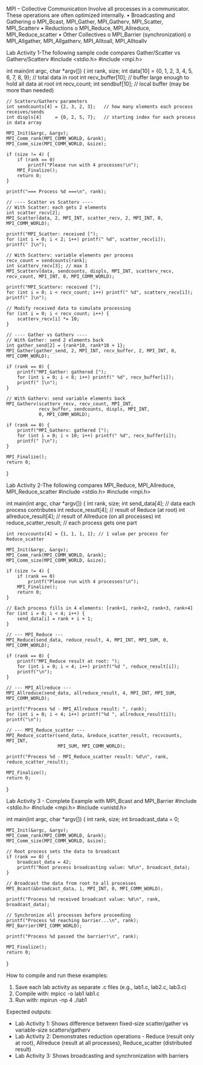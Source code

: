 MPI – Collective Communication
Involve all processes in a communicator. These operations are often optimized internally.
• Broadcasting and Gathering
o MPI_Bcast, MPI_Gather, MPI_Gatherv, MPI_Scatter, MPI_Scatterv
• Reductions
o MPI_Reduce, MPI_Allreduce, MPI_Reduce_scatter
• Other Collectives
o MPI_Barrier (synchronization)
o MPI_Allgather, MPI_Allgatherv, MPI_Alltoall, MPI_Alltoallv

Lab Activity 1-The following sample code compares Gather/Scatter vs Gatherv/Scatterv
#include <stdio.h>
#include <mpi.h>

int main(int argc, char \*argv[]) {
int rank, size;
int data[10] = {0, 1, 2, 3, 4, 5, 6, 7, 8, 9}; // total data in root
int recv_buffer[10]; // buffer large enough to hold all data at root
int recv_count;
int sendbuf[10]; // local buffer (may be more than needed)

    // Scatterv/Gatherv parameters
    int sendcounts[4] = {2, 3, 2, 3};   // how many elements each process receives/sends
    int displs[4]     = {0, 2, 5, 7};   // starting index for each process in data array

    MPI_Init(&argc, &argv);
    MPI_Comm_rank(MPI_COMM_WORLD, &rank);
    MPI_Comm_size(MPI_COMM_WORLD, &size);

    if (size != 4) {
        if (rank == 0)
            printf("Please run with 4 processes!\n");
        MPI_Finalize();
        return 0;
    }

    printf("=== Process %d ===\n", rank);

    // ---- Scatter vs Scatterv ----
    // With Scatter: each gets 2 elements
    int scatter_recv[2];
    MPI_Scatter(data, 2, MPI_INT, scatter_recv, 2, MPI_INT, 0, MPI_COMM_WORLD);

    printf("MPI_Scatter: received [");
    for (int i = 0; i < 2; i++) printf(" %d", scatter_recv[i]);
    printf(" ]\n");

    // With Scatterv: variable elements per process
    recv_count = sendcounts[rank];
    int scatterv_recv[3]; // max 3
    MPI_Scatterv(data, sendcounts, displs, MPI_INT, scatterv_recv, recv_count, MPI_INT, 0, MPI_COMM_WORLD);

    printf("MPI_Scatterv: received [");
    for (int i = 0; i < recv_count; i++) printf(" %d", scatterv_recv[i]);
    printf(" ]\n");

    // Modify received data to simulate processing
    for (int i = 0; i < recv_count; i++) {
        scatterv_recv[i] *= 10;
    }

    // ---- Gather vs Gatherv ----
    // With Gather: send 2 elements back
    int gather_send[2] = {rank*10, rank*10 + 1};
    MPI_Gather(gather_send, 2, MPI_INT, recv_buffer, 2, MPI_INT, 0, MPI_COMM_WORLD);

    if (rank == 0) {
        printf("MPI_Gather: gathered [");
        for (int i = 0; i < 8; i++) printf(" %d", recv_buffer[i]);
        printf(" ]\n");
    }

    // With Gatherv: send variable elements back
    MPI_Gatherv(scatterv_recv, recv_count, MPI_INT,
                recv_buffer, sendcounts, displs, MPI_INT,
                0, MPI_COMM_WORLD);

    if (rank == 0) {
        printf("MPI_Gatherv: gathered [");
        for (int i = 0; i < 10; i++) printf(" %d", recv_buffer[i]);
        printf(" ]\n");
    }

    MPI_Finalize();
    return 0;

}

Lab Activity 2-The following compares MPI_Reduce, MPI_Allreduce, MPI_Reduce_scatter
#include <stdio.h>
#include <mpi.h>

int main(int argc, char \*argv[]) {
int rank, size;
int send_data[4]; // data each process contributes
int reduce_result[4]; // result of Reduce (at root)
int allreduce_result[4]; // result of Allreduce (on all processes)
int reduce_scatter_result; // each process gets one part

    int recvcounts[4] = {1, 1, 1, 1}; // 1 value per process for Reduce_scatter

    MPI_Init(&argc, &argv);
    MPI_Comm_rank(MPI_COMM_WORLD, &rank);
    MPI_Comm_size(MPI_COMM_WORLD, &size);

    if (size != 4) {
        if (rank == 0)
            printf("Please run with 4 processes!\n");
        MPI_Finalize();
        return 0;
    }

    // Each process fills in 4 elements: [rank+1, rank+2, rank+3, rank+4]
    for (int i = 0; i < 4; i++) {
        send_data[i] = rank + i + 1;
    }

    // --- MPI_Reduce ---
    MPI_Reduce(send_data, reduce_result, 4, MPI_INT, MPI_SUM, 0, MPI_COMM_WORLD);

    if (rank == 0) {
        printf("MPI_Reduce result at root: ");
        for (int i = 0; i < 4; i++) printf("%d ", reduce_result[i]);
        printf("\n");
    }

    // --- MPI_Allreduce ---
    MPI_Allreduce(send_data, allreduce_result, 4, MPI_INT, MPI_SUM, MPI_COMM_WORLD);

    printf("Process %d - MPI_Allreduce result: ", rank);
    for (int i = 0; i < 4; i++) printf("%d ", allreduce_result[i]);
    printf("\n");

    // --- MPI_Reduce_scatter ---
    MPI_Reduce_scatter(send_data, &reduce_scatter_result, recvcounts, MPI_INT,
                       MPI_SUM, MPI_COMM_WORLD);

    printf("Process %d - MPI_Reduce_scatter result: %d\n", rank, reduce_scatter_result);

    MPI_Finalize();
    return 0;
}


Lab Activity 3 - Complete Example with MPI_Bcast and MPI_Barrier
#include <stdio.h>
#include <mpi.h>
#include <unistd.h>

int main(int argc, char *argv[]) {
    int rank, size;
    int broadcast_data = 0;
    
    MPI_Init(&argc, &argv);
    MPI_Comm_rank(MPI_COMM_WORLD, &rank);
    MPI_Comm_size(MPI_COMM_WORLD, &size);
    
    // Root process sets the data to broadcast
    if (rank == 0) {
        broadcast_data = 42;
        printf("Root process broadcasting value: %d\n", broadcast_data);
    }
    
    // Broadcast the data from root to all processes
    MPI_Bcast(&broadcast_data, 1, MPI_INT, 0, MPI_COMM_WORLD);
    
    printf("Process %d received broadcast value: %d\n", rank, broadcast_data);
    
    // Synchronize all processes before proceeding
    printf("Process %d reaching barrier...\n", rank);
    MPI_Barrier(MPI_COMM_WORLD);
    
    printf("Process %d passed the barrier!\n", rank);
    
    MPI_Finalize();
    return 0;
}

How to compile and run these examples:
1. Save each lab activity as separate .c files (e.g., lab1.c, lab2.c, lab3.c)
2. Compile with: mpicc -o lab1 lab1.c
3. Run with: mpirun -np 4 ./lab1

Expected outputs:
- Lab Activity 1: Shows difference between fixed-size scatter/gather vs variable-size scatterv/gatherv
- Lab Activity 2: Demonstrates reduction operations - Reduce (result only at root), Allreduce (result at all processes), Reduce_scatter (distributed result)
- Lab Activity 3: Shows broadcasting and synchronization with barriers
